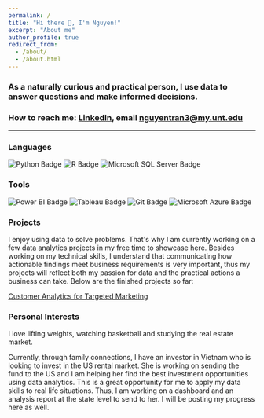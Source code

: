 ```yaml
---
permalink: /
title: "Hi there 👋, I'm Nguyen!"
excerpt: "About me"
author_profile: true
redirect_from: 
  - /about/
  - /about.html
---
```


### As a naturally curious and practical person, I use data to answer questions and make informed decisions.
### How to reach me: [LinkedIn](https://www.linkedin.com/in/nguyen-tran-unt/), email nguyentran3@my.unt.edu


<!--badges sourced from https://badges.pages.dev -->
---
### Languages
  ![Python Badge](https://img.shields.io/badge/Python-3776AB?logo=python&logoColor=yellow&style=for-the-badge)
  ![R Badge](https://img.shields.io/badge/R-276DC3?logo=r&logoColor=fff&style=for-the-badge)
  ![Microsoft SQL Server Badge](https://img.shields.io/badge/Transact%20SQL%20-CC2927?logo=microsoftsqlserver&logoColor=fff&style=for-the-badge)
  
### Tools
  ![Power BI Badge](https://img.shields.io/badge/Power%20BI-F2C811?logo=powerbi&logoColor=000&style=for-the-badge)
  ![Tableau Badge](https://img.shields.io/badge/Tableau-E97627?logo=tableau&logoColor=fff&style=for-the-badge)
  ![Git Badge](https://img.shields.io/badge/Git-F05032?logo=git&logoColor=fff&style=for-the-badge)
  ![Microsoft Azure Badge](https://img.shields.io/badge/%20Azure-0078D4?logo=microsoftazure&logoColor=fff&style=for-the-badge)

### Projects
I enjoy using data to solve problems. That's why I am currently working on a few data analytics projects in my free time to showcase here. Besides working on my technical skills, I understand that communicating how actionable findings meet business requirements is very important, thus my projects will reflect both my passion for data and the practical actions a business can take. Below are the finished projects so far:

[Customer Analytics for Targeted Marketing](https://ntran0429.github.io/portfolio/targeted_marketing/)


### Personal Interests
I love lifting weights, watching basketball and studying the real estate market. 

Currently, through family connections, I have an investor in Vietnam who is looking to invest in the US rental market. She is working on sending the fund to the US and I am helping her find the best investment opportunities using data analytics. This is a great opportunity for me to apply my data skills to real life situations. Thus, I am working on a dashboard and an analysis report at the state level to send to her. I will be posting my progress here as well.